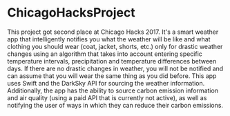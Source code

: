 # ChicagoHacksProject

This project got second place at Chicago Hacks 2017. It's a smart weather app that intelligently notifies you what the weather will be like and what clothing you should wear (coat, jacket, shorts, etc.) only for drastic weather changes using an algorithm that takes into account entering specific temperature intervals, precipitation and temperature differences between days. If there are no drastic changes in weather, you will not be notified and can assume that you will wear the same thing as you did before. This app uses Swift and the DarkSky API for sourcing the weather information. Additionally, the app has the ability to source carbon emission information and air quality (using a paid API that is currently not active), as well as notifying the user of ways in which they can reduce their carbon emissions.
